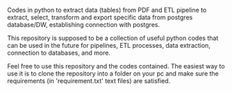 Codes in python to extract data (tables) from PDF and ETL pipeline to extract, select, transform and export specific data from postgres database/DW, establishing connection with postgres.

This repository is supposed to be a collection of useful python codes that can be used in the future for pipelines, ETL processes, data extraction, connection to databases, and more.

Feel free to use this repository and the codes contained. The easiest way to use it is to clone the repository into a folder on your pc and make sure the requirements (in 'requirement.txt' text files) are satisfied. 